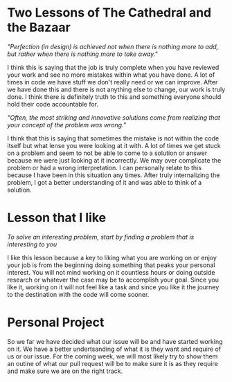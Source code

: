 # Two Lessons of The Cathedral and the Bazaar
_"Perfection (in design) is achieved not when there is nothing more to add, but rather when there is nothing more to 
take away."_

I think this is saying that the job is truly complete when you have reviewed your work and see no more mistakes within what
you have done. A lot of times in code we have stuff we don't really need or we can improve. After we have done this and there
is not anything else to change, our work is truly done. I think there is definitely truth to this and something everyone should
hold their code accountable for.

_"Often, the most striking and innovative solutions come from realizing that your concept of the problem was wrong."_

I think that this is saying that sometimes the mistake is not within the code itself but what lense you were looking at it with.
A lot of times we get stuck on a problem and seem to not be able to come to a solution or answer because we were just looking
at it incorrectly. We may over complicate the problem or had a wrong interpretation. I can personally relate to this because I 
have been in this situation any times. After truly internalizing the problem, I got a better understanding of it and was able
to think of a solution.

# Lesson that I like

_To solve an interesting problem, start by finding a problem that is interesting to you_

I like this lesson because a key to liking what you are working on or enjoy your job is from the beginning doing something that
peaks your personal interest. You will not mind working on it countless hours or doing outside research or whatever the case may
be to accomplish your goal. Since you like it, working on it will not feel like a task and since you like it the journey to the
destination with the code will come sooner.

# Personal Project

So we far we have decided what our issue will be and have started working on it. We have a better undertsanding of what it is 
they want and require of us or our issue. For the coming week, we will most likely try to show them an outine of what our pull
request will be to make sure it is as they require and make sure we are on the right track.
